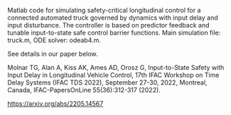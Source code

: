 Matlab code for simulating safety-critical longitudinal control for a connected automated truck governed by dynamics with input delay and input disturbance.
The controller is based on predictor feedback and tunable input-to-state safe control barrier functions.
Main simulation file: truck.m, ODE solver: odeab4.m.

See details in our paper below.

Molnar TG, Alan A, Kiss AK, Ames AD, Orosz G, Input-to-State Safety with Input Delay in Longitudinal Vehicle Control, 17th IFAC Workshop on Time Delay Systems (IFAC TDS 2022), September 27-30, 2022, Montreal, Canada, IFAC-PapersOnLine 55(36):312-317 (2022).

https://arxiv.org/abs/2205.14567
